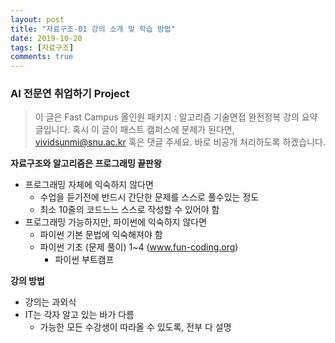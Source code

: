 ```yaml
---
layout: post
title: "자료구조-01 강의 소개 및 학습 방법"
date: 2019-10-20
tags: [자료구조]
comments: true
---
```


### AI 전문연 취업하기 Project

> 이 글은 Fast Campus 올인원 패키지 : 알고리즘 기술면접 완전정복 강의 요약 글입니다. 혹시 이 글이 패스트 캠퍼스에 문제가 된다면, vividsunmi@snu.ac.kr 혹은 댓글 주세요. 바로 비공개 처리하도록 하겠습니다.

**자료구조와 알고리즘은 프로그래밍 끝판왕**
- 프로그래밍 자체에 익숙하지 않다면
  - 수업을 듣기전에 반드시 간단한 문제를 스스로 풀수있는 정도
  - 최소 10줄의 코드느느 스스로 작성할 수 있어야 함
- 프로그래밍 가능하지만, 파이썬에 익숙하지 않다면
  - 파이썬 기본 문법에 익숙해져야 함
  - 파이썬 기초 (문제 풀이) 1~4 (www.fun-coding.org)
    - 파이썬 부트캠프 

**강의 방법**
- 강의는 과외식
- IT는 각자 알고 있는 바가 다름
  - 가능한 모든 수강생이 따라올 수 있도록, 전부 다 설명

